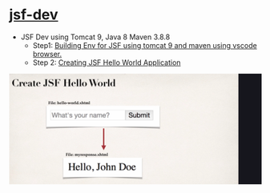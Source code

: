 # [jsf-dev](https://gale.udemy.com/course/jsf-tutorial/learn/lecture/2617720#overview)
- JSF Dev using Tomcat 9, Java 8 Maven 3.8.8  
    - Step1: 
[Building Env for JSF using tomcat 9 and maven using vscode browser.](step1-jsf-with-dev-container.md)  
    - Step 2:
[Creating JSF Hello World Application](step2-scaffold-a-Hello-World-JSF-Application.md)

![alt text](image.png)
